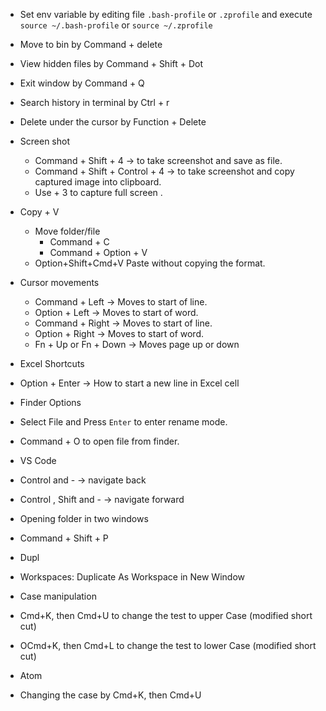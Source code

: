 - Set env variable by editing file `.bash-profile` or `.zprofile` and execute `source ~/.bash-profile` or `source ~/.zprofile`
- Move to bin by Command + delete
- View hidden files by Command + Shift + Dot
- Exit window by Command + Q
- Search history in terminal by Ctrl + r
- Delete under the cursor by Function + Delete

- Screen shot
  - Command + Shift + 4 → to take screenshot and save as file.
  - Command + Shift + Control + 4 → to take screenshot and copy captured image into clipboard.
  - Use + 3 to capture full screen .

- Copy + V
  - Move folder/file
    - Command + C
    - Command + Option + V
  - Option+Shift+Cmd+V Paste without copying the format.

- Cursor movements
  - Command + Left → Moves to start of line.
  - Option + Left → Moves to start of word.
  - Command + Right → Moves to start of line.
  - Option + Right → Moves to start of word.
  - Fn + Up or Fn + Down → Moves page up or down

- Excel Shortcuts
 - Option + Enter → How to start a new line in Excel cell
- Finder Options
 - Select File and Press `Enter` to enter rename mode.
 - Command + O to open file from finder.

- VS Code
 - Control and - → navigate back
 - Control , Shift and - → navigate forward
 - Opening folder in two windows
  - Command + Shift + P
  - Dupl
  - Workspaces: Duplicate As Workspace in New Window
 - Case manipulation
  - Cmd+K, then Cmd+U to change the test to upper Case  (modified short cut)
  - OCmd+K, then Cmd+L to change the test to lower Case  (modified short cut)


- Atom
 - Changing the case by Cmd+K, then Cmd+U
